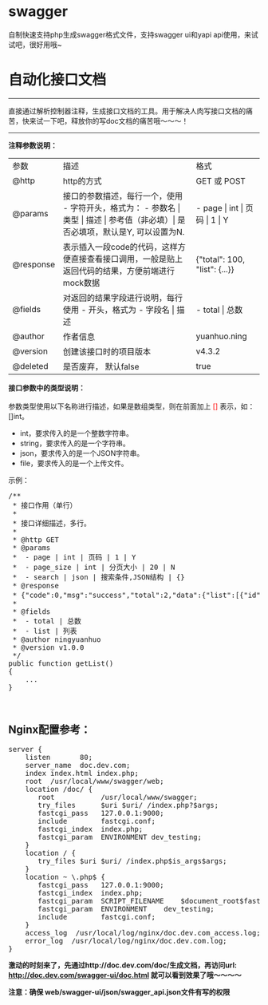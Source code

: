 # swagger
自制快速支持php生成swagger格式文件，支持swagger ui和yapi api使用，来试试吧，很好用哦~

<h1>自动化接口文档</h1>
<hr />
<p>直接通过解析控制器注释，生成接口文档的工具。用于解决人肉写接口文档的痛苦，快来试一下吧，释放你的写doc文档的痛苦哦～～～！</p>
<hr />


<p>
<b>注释参数说明：</b><br />
<table class="table">
<tbody>
    <tr><td>参数</td><td>描述</td><td>格式</td></tr>
    <tr><td>@http</td><td>http的方式</td><td>GET 或 POST</td></tr>
    <tr><td>@params</td><td>接口的参数描述，每行一个，使用 - 字符开头，格式为： - 参数名 | 类型 | 描述 | 参考值（非必填）| 是否必填项，默认是Y, 可以设置为N.</td><td> - page | int | 页码 | 1 | Y</td></tr>
    <tr><td>@response</td><td>表示插入一段code的代码，这样方便直接查看接口调用，一般是贴上返回代码的结果，方便前端进行mock数据</td><td>{"total": 100, "list": {...}}</td></tr>
    <tr><td>@fields</td><td>对返回的结果字段进行说明，每行使用 - 开头，格式为 - 字段名 | 描述</td><td> - total | 总数</td></tr>
    <tr><td>@author</td><td>作者信息</td><td>yuanhuo.ning</td></tr>
    <tr><td>@version</td><td>创建该接口时的项目版本</td><td>v4.3.2</td></tr>
    <tr><td>@deleted</td><td>是否废弃， 默认false</td><td>true</td></tr>
</tbody>
</table>
</p>
<p>
<b>接口参数中的类型说明：</b><br /><br />
参数类型使用以下名称进行描述，如果是数组类型，则在前面加上 <span style="color:red">[]</span> 表示，如：[]int。
<ul>
    <li>int，要求传入的是一个整数字符串。</li>
    <li>string，要求传入的是一个字符串。</li>
    <li>json，要求传入的是一个JSON字符串。</li>
    <li>file，要求传入的是一个上传文件。</li>
</ul>
</p>
<p>
示例：<br />
<pre>
/**
 * 接口作用（单行）
 *
 * 接口详细描述，多行。
 *
 * @http GET
 * @params
 *  - page | int | 页码 | 1 | Y
 *  - page_size | int | 分页大小 | 20 | N
 *  - search | json | 搜索条件,JSON结构 | {}
 * @response
 * {"code":0,"msg":"success","total":2,"data":{"list":[{"id":"1","name":"张三","address":"广州市天河区","age":40},{"id":"2","name":"李四","address":"上海浦东","age":28}]}}
 * 
 * @fields
 *  - total | 总数
 *  - list | 列表
 * @author ningyuanhuo
 * @version v1.0.0
 */
public function getList()
{
    ...
}   
</pre>
</p><br>


<p>
<h2>Nginx配置参考：</h2>
<pre>
server {
    listen       80;
    server_name  doc.dev.com;
    index index.html index.php;
    root  /usr/local/www/swagger/web;
    location /doc/ {
       root           /usr/local/www/swagger;
       try_files      $uri $uri/ /index.php?$args;
       fastcgi_pass   127.0.0.1:9000;
       include        fastcgi.conf;
       fastcgi_index  index.php;
       fastcgi_param  ENVIRONMENT dev_testing;
    }
    location / {
       try_files $uri $uri/ /index.php$is_args$args;
    }
    location ~ \.php$ {
       fastcgi_pass   127.0.0.1:9000;
       fastcgi_index  index.php;
       fastcgi_param  SCRIPT_FILENAME    $document_root$fastcgi_script_name;
       fastcgi_param  ENVIRONMENT    dev_testing;
       include        fastcgi.conf;
    }
    access_log  /usr/local/log/nginx/doc.dev.com_access.log;
    error_log  /usr/local/log/nginx/doc.dev.com.log;
}
</pre>

****激动的时刻来了，先通过http://doc.dev.com/doc/生成文档，再访问url: http://doc.dev.com/swagger-ui/doc.html 就可以看到效果了哦～～～～****

**注意：确保 web/swagger-ui/json/swagger_api.json文件有写的权限**
</p>
